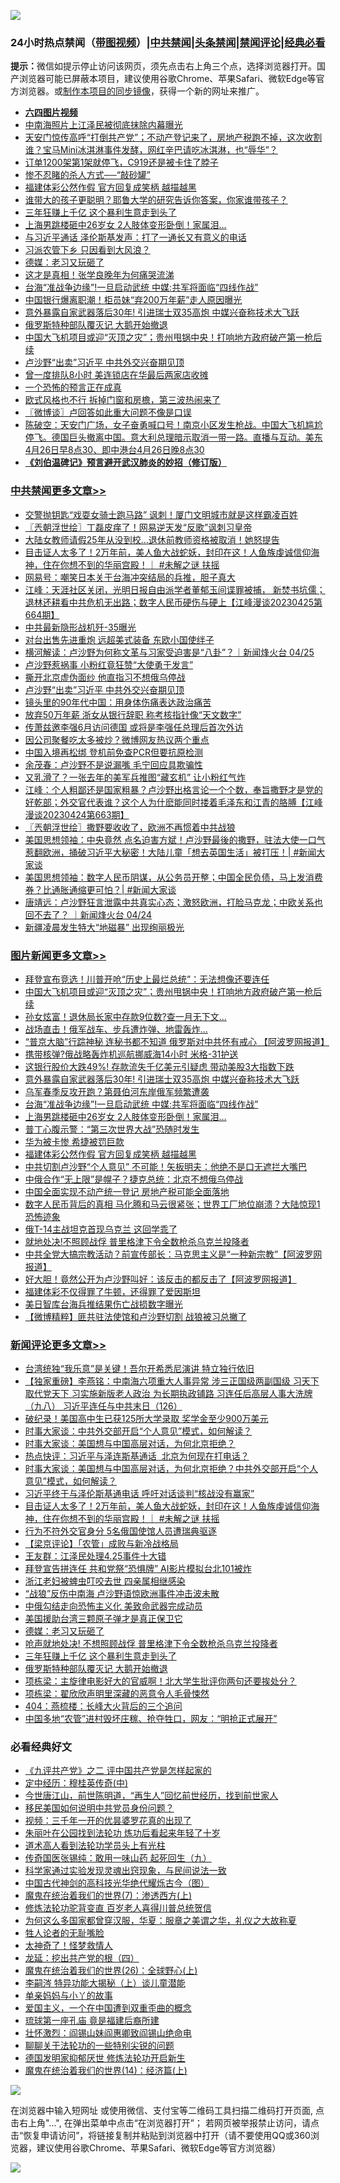 ![](https://raw.githubusercontent.com/jsvpn/jsproxy/dev/64photo/fqnews-qr.jpg)

<div id="tt">
<h3>24小时热点禁闻（<a href="https://aaa.v2dns.tk/?QAjUl=BgRp5UNKRn&T5Vk=fPVH&Q59Ab=WxGE" target="_blank">带图视频</a>）|<a href="#%E4%B8%AD%E5%85%B1%E7%A6%81%E9%97%BB%E6%9B%B4%E5%A4%9A%E6%96%87%E7%AB%A0">中共禁闻</a>|<a href="#%E5%9B%BE%E7%89%87%E6%96%B0%E9%97%BB%E6%9B%B4%E5%A4%9A%E6%96%87%E7%AB%A0">头条禁闻</a>|<a href="#%E6%96%B0%E9%97%BB%E8%AF%84%E8%AE%BA%E6%9B%B4%E5%A4%9A%E6%96%87%E7%AB%A0">禁闻评论|<a href="#%E5%BF%85%E7%9C%8B%E7%BB%8F%E5%85%B8%E5%A5%BD%E6%96%87">经典必看</a></h3>
<div><b>提示：</b>微信如提示停止访问该网页，须先点击右上角三个点，选择浏览器打开。国产浏览器可能已屏蔽本项目，建议使用谷歌Chrome、苹果Safari、微软Edge等官方浏览器。或<a href="%E5%88%B6%E4%BD%9Cgit%E7%A6%81%E9%97%BB%E9%95%9C%E5%83%8F.md">制作本项目的同步镜像</a>，获得一个新的网址来推广。</div>
<ul>
<li><b><a href="http://d2.v2rss.gq/64.mp4" target="_blank">六四图片视频</a></b></li>
<li><a href="/cnnews/20230426/1876634.md">中南海照片上江泽民被彻底抹除内幕曝光</a></li>
<li><a href="/sohnews/20230426/1876724.md">天安门惊传高呼“打倒共产党”；不动产登记来了，房地产税跑不掉，这次收割谁？宝马Mini冰淇淋事件发酵，网红辛巴请吃冰淇淋，也“辱华”？</a></li>
<li><a href="/cnnews/20230426/1876649.md">订单1200架第1架就停飞，C919还是被卡住了脖子</a></li>
<li><a href="/lifebaike/20230426/1876632.md">惨不忍睹的杀人方式──“敲砂罐”</a></li>
<li><a href="/topimagenews/20230426/1876645.md">福建体彩公然作假 官方回复成笑柄 越描越黑</a></li>
<li><a href="/lifebaike/20230426/1876704.md">谁带大的孩子更聪明？耶鲁大学的研究告诉你答案，你家谁带孩子？</a></li>
<li><a href="/comments/20230426/1876771.md">三年狂赚上千亿 这个暴利生意走到头了</a></li>
<li><a href="/topimagenews/20230426/1876778.md">上海男跳楼砸中26岁女 2人肢体变形卧倒！家属泪…</a></li>
<li><a href="/cnnews/20230426/1876891.md">与习近平通话 泽伦斯基发声：打了一通长又有意义的电话</a></li>
<li><a href="/baitai/20230426/1876594.md">习派农管下乡 只因看到大风浪？</a></li>
<li><a href="/comments/20230426/1876775.md">德媒：老习又玩砸了</a></li>
<li><a href="/cnnews/20230426/1876830.md">这才是真相！张学良晚年为何痛哭流涕</a></li>
<li><a href="/topimagenews/20230426/1876803.md">台海“准战争边缘”!一旦启动武统 中媒:共军将面临“四线作战”</a></li>
<li><a href="/lifebaike/20230426/1876829.md">中国银行爆离职潮！柜员妹“弃200万年薪”走人原因曝光</a></li>
<li><a href="/topimagenews/20230426/1876818.md">意外暴露自家武器落后30年! 引进瑞士双35高炮 中媒兴奋称技术大飞跃</a></li>
<li><a href="/comments/20230426/1876770.md">俄罗斯特种部队覆灭记 大鹅开始撤退</a></li>
<li><a href="/topimagenews/20230426/1876898.md">中国大飞机项目或迎“灭顶之灾”；贵州甩锅中央！打响地方政府破产第一枪后续</a></li>
<li><a href="/cbnews/20230426/1876606.md">卢沙野“出卖”习近平 中共外交兴奋期见顶</a></li>
<li><a href="/finance/20230426/1876819.md">曾一度排队8小时 美连锁店在华最后两家店收摊</a></li>
<li><a href="/ccpdope/20230426/1876795.md">一个恐怖的预言正在成真</a></li>
<li><a href="/cnnews/20230426/1876637.md">欧式风格也不行 拆掉门窗和房檐，第三波热闹来了</a></li>
<li><a href="/ssgc/20230426/1876665.md">〖微博谈〗卢回答如此重大问题不像是口误</a></li>
<li><a href="/sohnews/20230426/1876871.md">陈破空：天安门广场，女子奋勇喊口号！南京小区发生枪战。中国大飞机尴尬停飞。德国巨头撤离中国。意大利总理暗示取消一带一路。直播与互动。美东4月26日早8点30、即中港台4月26日晚8点30</a></li>
<li><b><a href="/comments/20200207/1272816.md" target="_blank">《刘伯温碑记》预言避开武汉肺炎的妙招（修订版）</a></b></li>
</ul>
</div>

<div class="catlist">
<h3><a href="/cbnews/" target="_blank">中共禁闻</a><span><a href="/cbnews/" target="_blank" rel="nofollow">更多文章>></a></span></h3>
<ul>
<li><a href="/cbnews/20230427/1877013.md" target="_blank">交警抛钥匙“戏耍女骑士跑马路” 讽刺！厦门文明城市就是这样霸凌百姓</a></li>
<li><a href="/cbnews/20230426/1876982.md" target="_blank">〖兲朝浮世绘〗丁磊皮痒了！网易逆天发“反歌”讽刺习皇帝</a></li>
<li><a href="/cbnews/20230426/1876921.md" target="_blank">大陆女教师请假25年从没到校…退休前教师资格被取消！她怒提告</a></li>
<li><a href="/comments/20230426/1876913.md" target="_blank">目击证人太多了！2万年前，美人鱼大战蛇妖，封印在这！人鱼族虔诚信仰海神，住在你想不到的华丽宫殿！｜ #未解之谜 扶摇</a></li>
<li><a href="/cbnews/20230426/1876868.md" target="_blank">网易号：嘲笑日本关于台海冲突结局的兵推，胆子真大</a></li>
<li><a href="/cbnews/20230426/1876790.md" target="_blank">江峰：天涯社区关闭，光明日报自由派学者董郁玉间谍罪被捕， 新焚书坑儒；退林还耕看中共危机无出路；数字人民币硬伤与硬上【江峰漫谈20230425第664期】</a></li>
<li><a href="/cbnews/20230426/1876779.md" target="_blank">中共最新隐形战机歼-35曝光</a></li>
<li><a href="/cbnews/20230426/1876743.md" target="_blank">对台出售先进重炮 远超美式装备 东欧小国使绊子</a></li>
<li><a href="/comments/20230426/1876651.md" target="_blank">横河解读：卢沙野为何称文革与习家受迫害是“八卦”？｜新闻烽火台 04/25</a></li>
<li><a href="/cbnews/20230426/1876629.md" target="_blank">卢沙野惹祸事 小粉红竟狂赞“大使勇于发言”</a></li>
<li><a href="/cbnews/20230426/1876607.md" target="_blank">撕开北京虚伪面纱 他直指习不想俄乌停战</a></li>
<li><a href="/cbnews/20230426/1876606.md" target="_blank">卢沙野“出卖”习近平 中共外交兴奋期见顶</a></li>
<li><a href="/cbnews/20230426/1876605.md" target="_blank">镜头里的90年代中国：用身体伤痛表达政治痛苦</a></li>
<li><a href="/cbnews/20230425/1876526.md" target="_blank">放弃50万年薪 浙女从银行辞职 称考核指针像“天文数字”</a></li>
<li><a href="/cbnews/20230425/1876513.md" target="_blank">传萧兹邀李强6月访问德国 或将是李强任总理后首次外访</a></li>
<li><a href="/cbnews/20230425/1876512.md" target="_blank">因公司聚餐吃太多被炒？微博网友热议两个重点</a></li>
<li><a href="/cbnews/20230425/1876511.md" target="_blank">中国入境再松绑 登机前免查PCR但要抗原检测</a></li>
<li><a href="/cbnews/20230425/1876459.md" target="_blank">余茂春：卢沙野不是说漏嘴 毛宁回应具欺骗性</a></li>
<li><a href="/cbnews/20230425/1876368.md" target="_blank">又乳滑了？一张去年的美军兵推图“藏玄机” 让小粉红气炸</a></li>
<li><a href="/cbnews/20230425/1876330.md" target="_blank">江峰：个人粗鄙还是国家粗暴？卢沙野出格言论一个个数，奉旨撒野才是党的好乾部；外交官代表谁？这个人为什麽能同时搂着毛泽东和江青的胳膊【江峰漫谈20230424第663期】</a></li>
<li><a href="/cbnews/20230425/1876315.md" target="_blank">〖兲朝浮世绘〗撒野要收收了，欧洲不再惯着中共战狼</a></li>
<li><a href="/cbnews/20230425/1876308.md" target="_blank">美国思想领袖：中央竟然 点名迫害方斌！卢沙野最後的撒野，驻法大使一口气惹翻欧洲，捅破习近平大秘密！大陆儿童「想去英国生活」被打压！| #新闻大家谈</a></li>
<li><a href="/cbnews/20230425/1876298.md" target="_blank">美国思想领袖：数字人民币阴谋，从公务员开整；中国全民负债，马上发消费券？比通胀通缩更可怕？| #新闻大家谈</a></li>
<li><a href="/comments/20230425/1876210.md" target="_blank">唐靖远：卢沙野狂言泄露中共真实心态；激怒欧洲，打脸马克龙；中欧关系也回不去了？ ｜新闻烽火台 04/24</a></li>
<li><a href="/cbnews/20230425/1876208.md" target="_blank">新疆凌晨发生特大“地磁暴” 出现绚丽极光</a></li>

</ul>
</div>
<div class="catlist">
<h3><a href="/topimagenews/" target="_blank">图片新闻</a><span><a href="/topimagenews/" target="_blank" rel="nofollow">更多文章>></a></span></h3>
<ul>
<li><a href="/topimagenews/20230426/1876920.md" target="_blank">拜登宣布竞选！川普开呛“历史上最烂总统”：无法想像还要连任</a></li>
<li><a href="/topimagenews/20230426/1876898.md" target="_blank">中国大飞机项目或迎“灭顶之灾”；贵州甩锅中央！打响地方政府破产第一枪后续</a></li>
<li><a href="/topimagenews/20230426/1876882.md" target="_blank">孙女炫富！退休局长家中存款9位数?查一月无下文…</a></li>
<li><a href="/topimagenews/20230426/1876867.md" target="_blank">战场直击！俄军战车、步兵遭炸弹、地雷轰炸…</a></li>
<li><a href="/topimagenews/20230426/1876840.md" target="_blank">“普京大脑”行踪神秘 连秘书都不知道 俄罗斯对中共怀有戒心 【阿波罗网报道】</a></li>
<li><a href="/topimagenews/20230426/1876839.md" target="_blank">携带核弹?俄战略轰炸机巡航挪威海14小时 米格-31护送</a></li>
<li><a href="/topimagenews/20230426/1876823.md" target="_blank">这银行股价大跌49%! 存款流失千亿美元引疑虑 带动美股3大指数下跌</a></li>
<li><a href="/topimagenews/20230426/1876818.md" target="_blank">意外暴露自家武器落后30年! 引进瑞士双35高炮 中媒兴奋称技术大飞跃</a></li>
<li><a href="/topimagenews/20230426/1876809.md" target="_blank">乌军春季反攻开跑？第聂伯河东岸俄军频繁遭袭</a></li>
<li><a href="/topimagenews/20230426/1876803.md" target="_blank">台海“准战争边缘”!一旦启动武统 中媒:共军将面临“四线作战”</a></li>
<li><a href="/topimagenews/20230426/1876778.md" target="_blank">上海男跳楼砸中26岁女 2人肢体变形卧倒！家属泪…</a></li>
<li><a href="/topimagenews/20230426/1876769.md" target="_blank">普丁心腹示警：“第三次世界大战”恐随时发生</a></li>
<li><a href="/topimagenews/20230426/1876731.md" target="_blank">华为被卡惨 希捷被罚巨款</a></li>
<li><a href="/topimagenews/20230426/1876645.md" target="_blank">福建体彩公然作假 官方回复成笑柄 越描越黑</a></li>
<li><a href="/topimagenews/20230426/1876564.md" target="_blank">中共切割卢沙野“个人意见” 不可能！矢板明夫：他绝不是口无遮拦大嘴巴</a></li>
<li><a href="/topimagenews/20230425/1876525.md" target="_blank">中俄合作“无上限”是幌子？捷克总统：北京不想俄乌停战</a></li>
<li><a href="/topimagenews/20230425/1876510.md" target="_blank">中国全面实现不动产统一登记 房地产税可能全面落地</a></li>
<li><a href="/topimagenews/20230425/1876445.md" target="_blank">数字人民币背后的真相 马化腾和马云很紧张；世界工厂地位崩溃？大陆惊现1恐怖迹象</a></li>
<li><a href="/topimagenews/20230425/1876397.md" target="_blank">俄T-14主战坦克首现乌克兰 这回学乖了</a></li>
<li><a href="/topimagenews/20230425/1876389.md" target="_blank">就地处决!不照顾战俘 普里格津下令全数枪杀乌克兰投降者</a></li>
<li><a href="/topimagenews/20230425/1876378.md" target="_blank">中共全党大搞宗教活动？前宣传部长：马克思主义是“一种新宗教”【阿波罗网报道】</a></li>
<li><a href="/topimagenews/20230425/1876357.md" target="_blank">好大胆！竟然公开为卢沙野叫好：该反击的都反击了【阿波罗网报道】</a></li>
<li><a href="/topimagenews/20230425/1876344.md" target="_blank">福建体彩不仅得罪了牛顿，还得罪了爱因斯坦</a></li>
<li><a href="/topimagenews/20230425/1876309.md" target="_blank">美日智库台海兵推结果伤亡战损数字曝光</a></li>
<li><a href="/topimagenews/20230425/1876277.md" target="_blank">【微博精粹】匪共驻法使馆和卢沙野切割 战狼被习总撇了</a></li>

</ul>
</div>
<div class="catlist">
<h3><a href="/comments/" target="_blank">新闻评论</a><span><a href="/comments/" target="_blank" rel="nofollow">更多文章>></a></span></h3>
<ul>
<li><a href="/comments/20230427/1877006.md" target="_blank">台湾统独“我乐意”是关键！吾尔开希悉尼演讲 特立独行依旧</a></li>
<li><a href="/comments/20230427/1876999.md" target="_blank">【独家重磅】李燕铭：中南海六项重大人事异常 涉三正国级两副国级 习天下取代党天下 习实施新版老人政治 为长期执政铺路 习连任后高层人事大洗牌（九八） 习近平连任与中共末日（126）</a></li>
<li><a href="/comments/20230427/1876988.md" target="_blank">破纪录！美国高中生已获125所大学录取 奖学金至少900万美元</a></li>
<li><a href="/comments/20230426/1876980.md" target="_blank">时事大家谈：中共外交部开启“个人意见”模式，如何解读？</a></li>
<li><a href="/comments/20230426/1876979.md" target="_blank">时事大家谈：美国想与中国高层对话，为何北京拒绝？</a></li>
<li><a href="/comments/20230426/1876978.md" target="_blank">热点快评：习近平与泽连斯基通话&#160; 北京为何现在打电话？</a></li>
<li><a href="/comments/20230426/1876967.md" target="_blank">时事大家谈：美国想与中国高层对话，为何北京拒绝？中共外交部开启“个人意见”模式，如何解读？</a></li>
<li><a href="/comments/20230426/1876928.md" target="_blank">习近平终于与泽伦斯基通电话 呼吁对话谈判“核战没有赢家”</a></li>
<li><a href="/comments/20230426/1876913.md" target="_blank">目击证人太多了！2万年前，美人鱼大战蛇妖，封印在这！人鱼族虔诚信仰海神，住在你想不到的华丽宫殿！｜ #未解之谜 扶摇</a></li>
<li><a href="/comments/20230426/1876907.md" target="_blank">行为不符外交官身分 5名俄国使馆人员遭瑞典驱逐</a></li>
<li><a href="/comments/20230426/1876900.md" target="_blank">【梁京评论】「农管」成败与新冷战格局</a></li>
<li><a href="/comments/20230426/1876889.md" target="_blank">王友群：江泽民处理4.25事件十大错</a></li>
<li><a href="/comments/20230426/1876888.md" target="_blank">拜登宣告拼连任 共和党祭“恐惧牌” AI影片模拟台北101被炸</a></li>
<li><a href="/comments/20230426/1876886.md" target="_blank">浙江老妇被蜱虫叮咬去世 四亲属相继感染</a></li>
<li><a href="/comments/20230426/1876885.md" target="_blank">“战狼”反伤中南海 卢沙野语惊欧洲事件冲击波未散</a></li>
<li><a href="/comments/20230426/1876870.md" target="_blank">中俄勾结走向恐怖主义化 美致命武器完成动员</a></li>
<li><a href="/comments/20230426/1876780.md" target="_blank">美国援助台湾三颗原子弹才是真正保卫它</a></li>
<li><a href="/comments/20230426/1876775.md" target="_blank">德媒：老习又玩砸了</a></li>
<li><a href="/comments/20230426/1876772.md" target="_blank">呛声就地处决! 不想照顾战俘 普里格津下令全数枪杀乌克兰投降者</a></li>
<li><a href="/comments/20230426/1876771.md" target="_blank">三年狂赚上千亿 这个暴利生意走到头了</a></li>
<li><a href="/comments/20230426/1876770.md" target="_blank">俄罗斯特种部队覆灭记 大鹅开始撤退</a></li>
<li><a href="/comments/20230426/1876747.md" target="_blank">项栋梁：主旋律电影好大的官威啊！北大学生批评你两句还要挨处分？</a></li>
<li><a href="/comments/20230426/1876746.md" target="_blank">项栋梁：翟欣欣声明里深藏的恶意令人毛骨悚然</a></li>
<li><a href="/comments/20230426/1876745.md" target="_blank">404：燕梳楼：长峰大火背后的三个追问</a></li>
<li><a href="/comments/20230426/1876744.md" target="_blank">中国多地“农管”进村毁坏庄稼、抢夺牲口，网友：“明抢正式展开”</a></li>

</ul>
</div>

<div class="catlist">
<h3>必看经典好文</h3>
<ul>
<li><a href="/bookonline/20131116/201055.md" target="_blank">《九评共产党》之二 评中国共产党是怎样起家的</a></li>
<li><a href="/tculture/xiulian/20151105/467870.md" target="_blank">定中经历：穆桂英传奇(中)</a></li>
<li><a href="/funmedia/20210321/1509617.md" target="_blank">今世唐江山，前世陈明道，“再生人”回忆前世经历，找到前世家人</a></li>
<li><a href="/comments/20220819/1773759.md" target="_blank">移民美国如何说明中共党员身份问题？</a></li>
<li><a href="/aomi/qiwen/20151223/484507.md" target="_blank">视频：三千年一开的优昙婆罗花真的出现了</a></li>
<li><a href="/comments/20210720/1488271.md" target="_blank">朱丽叶在公园找到法轮功 炼功后看起来年轻了十岁</a></li>
<li><a href="/comments/20200227/1284657.md" target="_blank">道术高人看到法轮功学员头上有光柱</a></li>
<li><a href="/comments/20220214/1691990.md" target="_blank">传奇国医张锡纯：敢用一味山药 起死回生（九）</a></li>
<li><a href="/comments/20200921/1400587.md" target="_blank">科学家通过实验发现灵魂出窍现象，与民间说法一致</a></li>
<li><a href="/comments/20220403/1714124.md" target="_blank">中国古代神剑的高科技光华绝代耀烁古今（图）</a></li>
<li><a href="/topimagenews/20180527/948369.md" target="_blank">魔鬼在统治着我们的世界(7)：渗透西方(上)</a></li>
<li><a href="/comments/20210720/1502969.md" target="_blank">修炼法轮功驼背变直 百岁老人喜得川普总统贺信</a></li>
<li><a href="/comments/20220726/1762946.md" target="_blank">为何这么多国家都曾穿汉服，华夏：服章之美谓之华，礼仪之大故称夏</a></li>
<li><a href="/comments/20200606/783250.md" target="_blank">牲人论者的无耻嘴脸</a></li>
<li><a href="/ccpdope/20200907/1392129.md" target="_blank">太神奇了！怪梦救情人</a></li>
<li><a href="/comments/20200930/1405812.md" target="_blank">龙延：挖出共产党的根（四）</a></li>
<li><a href="/comments/20181210/1044798.md" target="_blank">魔鬼在统治着我们的世界(26)：全球野心(上)</a></li>
<li><a href="/tculture/xiulian/20160303/508934.md" target="_blank">李嗣涔 特异功能大揭秘（上）谈儿童潜能</a></li>
<li><a href="/cbnews/20210518/1548912.md" target="_blank">单亲妈妈与小丫的故事</a></li>
<li><a href="/comments/20210802/1598599.md" target="_blank">爱国主义，一个在中国遭到双重歪曲的概念</a></li>
<li><a href="/bannedvideo/20220418/1720873.md" target="_blank">琉球第一座孔庙 竟是福建后裔所建</a></li>
<li><a href="/cbnews/20200727/1366904.md" target="_blank">壮怀激烈：阎锡山妹阎惠卿致阎锡山绝命电</a></li>
<li><a href="/comments/20190417/1114875.md" target="_blank">聊聊关于法轮功的一些特别尖锐的问题</a></li>
<li><a href="/comments/20200722/1364497.md" target="_blank">德国发明家抑郁厌世 修炼法轮功开启新生</a></li>
<li><a href="/topimagenews/20180605/953415.md" target="_blank">魔鬼在统治着我们的世界(14)：经济篇(上)</a></li>

</ul>
</div>

![](https://raw.githubusercontent.com/jsvpn/jsproxy/dev/64photo/fqnews-qr.jpg)

在浏览器中输入短网址 或使用微信、支付宝等二维码工具扫描二维码打开页面, 点击右上角"...", 在弹出菜单中点击“在浏览器打开”； 若网页被举报禁止访问，请点击“恢复申请访问”，将链接复制并粘贴到浏览器中打开（请不要使用QQ或360浏览器，建议使用谷歌Chrome、苹果Safari、微软Edge等官方浏览器）

![](https://raw.githubusercontent.com/jsvpn/jsproxy/dev/64photo/wx.jpg)
